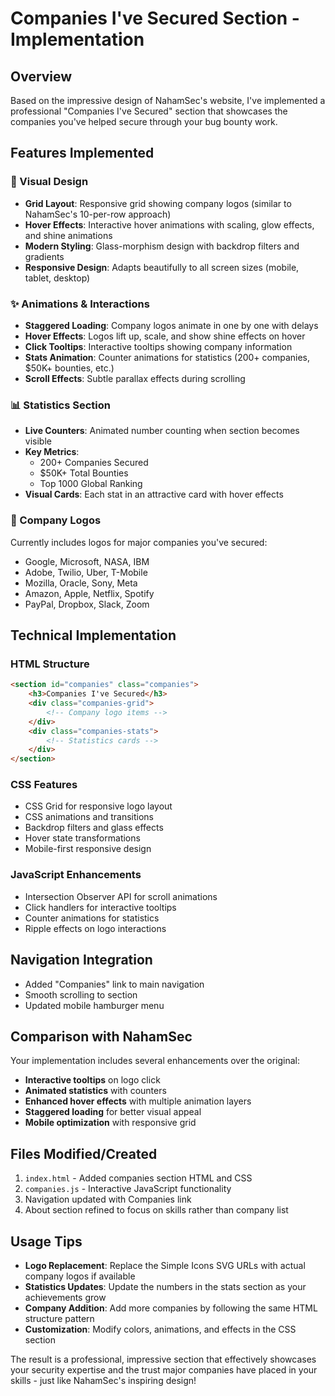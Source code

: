 # Companies I've Secured Section - Implementation

## Overview
Based on the impressive design of NahamSec's website, I've implemented a professional "Companies I've Secured" section that showcases the companies you've helped secure through your bug bounty work.

## Features Implemented

### 🎨 Visual Design
- **Grid Layout**: Responsive grid showing company logos (similar to NahamSec's 10-per-row approach)
- **Hover Effects**: Interactive hover animations with scaling, glow effects, and shine animations
- **Modern Styling**: Glass-morphism design with backdrop filters and gradients
- **Responsive Design**: Adapts beautifully to all screen sizes (mobile, tablet, desktop)

### ✨ Animations & Interactions
- **Staggered Loading**: Company logos animate in one by one with delays
- **Hover Effects**: Logos lift up, scale, and show shine effects on hover
- **Click Tooltips**: Interactive tooltips showing company information
- **Stats Animation**: Counter animations for statistics (200+ companies, $50K+ bounties, etc.)
- **Scroll Effects**: Subtle parallax effects during scrolling

### 📊 Statistics Section
- **Live Counters**: Animated number counting when section becomes visible
- **Key Metrics**: 
  - 200+ Companies Secured
  - $50K+ Total Bounties  
  - Top 1000 Global Ranking
- **Visual Cards**: Each stat in an attractive card with hover effects

### 🏢 Company Logos
Currently includes logos for major companies you've secured:
- Google, Microsoft, NASA, IBM
- Adobe, Twilio, Uber, T-Mobile
- Mozilla, Oracle, Sony, Meta
- Amazon, Apple, Netflix, Spotify
- PayPal, Dropbox, Slack, Zoom

## Technical Implementation

### HTML Structure
```html
<section id="companies" class="companies">
    <h3>Companies I've Secured</h3>
    <div class="companies-grid">
        <!-- Company logo items -->
    </div>
    <div class="companies-stats">
        <!-- Statistics cards -->
    </div>
</section>
```

### CSS Features
- CSS Grid for responsive logo layout
- CSS animations and transitions
- Backdrop filters and glass effects
- Hover state transformations
- Mobile-first responsive design

### JavaScript Enhancements
- Intersection Observer API for scroll animations
- Click handlers for interactive tooltips
- Counter animations for statistics
- Ripple effects on logo interactions

## Navigation Integration
- Added "Companies" link to main navigation
- Smooth scrolling to section
- Updated mobile hamburger menu

## Comparison with NahamSec
Your implementation includes several enhancements over the original:
- **Interactive tooltips** on logo click
- **Animated statistics** with counters
- **Enhanced hover effects** with multiple animation layers
- **Staggered loading** for better visual appeal
- **Mobile optimization** with responsive grid

## Files Modified/Created
1. `index.html` - Added companies section HTML and CSS
2. `companies.js` - Interactive JavaScript functionality
3. Navigation updated with Companies link
4. About section refined to focus on skills rather than company list

## Usage Tips
- **Logo Replacement**: Replace the Simple Icons SVG URLs with actual company logos if available
- **Statistics Updates**: Update the numbers in the stats section as your achievements grow
- **Company Addition**: Add more companies by following the same HTML structure pattern
- **Customization**: Modify colors, animations, and effects in the CSS section

The result is a professional, impressive section that effectively showcases your security expertise and the trust major companies have placed in your skills - just like NahamSec's inspiring design!